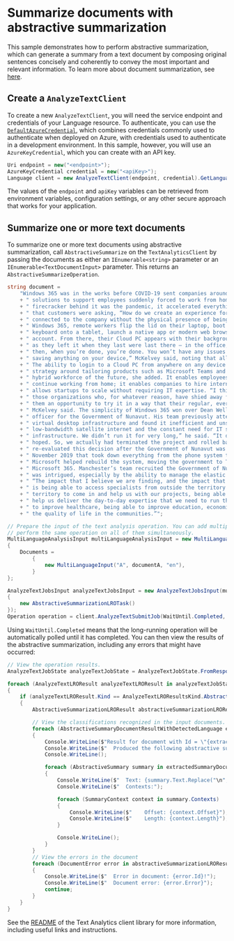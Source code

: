 # Summarize documents with abstractive summarization

This sample demonstrates how to perform abstractive summarization, which can generate a summary from a text document by composing original sentences concisely and coherently to convey the most important and relevant information. To learn more about document summarization, see [here][Document_Summarization].

## Create a `AnalyzeTextClient`

To create a new `AnalyzeTextClient`, you will need the service endpoint and credentials of your Language resource. To authenticate, you can use the [`DefaultAzureCredential`][DefaultAzureCredential], which combines credentials commonly used to authenticate when deployed on Azure, with credentials used to authenticate in a development environment. In this sample, however, you will use an `AzureKeyCredential`, which you can create with an API key.

```C# Snippet:CreateAnalyzeTextClient
Uri endpoint = new("<endpoint>");
AzureKeyCredential credential = new("<apiKey>");
Language client = new AnalyzeTextClient(endpoint, credential).GetLanguageClient(apiVersion: "2023-04-01");
```

The values of the `endpoint` and `apiKey` variables can be retrieved from environment variables, configuration settings, or any other secure approach that works for your application.

## Summarize one or more text documents

To summarize one or more text documents using abstractive summarization, call `AbstractiveSummarize` on the `TextAnalyticsClient` by passing the documents as either an `IEnumerable<string>` parameter or an `IEnumerable<TextDocumentInput>` parameter. This returns an `AbstractiveSummarizeOperation`.

```C# Snippet:Sample12_AbstractiveSummarizeConvenienceAsync
string document =
    "Windows 365 was in the works before COVID-19 sent companies around the world on a scramble to secure"
    + " solutions to support employees suddenly forced to work from home, but “what really put the"
    + " firecracker behind it was the pandemic, it accelerated everything,” McKelvey said. She explained"
    + " that customers were asking, “How do we create an experience for people that makes them still feel"
    + " connected to the company without the physical presence of being there?” In this new world of"
    + " Windows 365, remote workers flip the lid on their laptop, boot up the family workstation or clip a"
    + " keyboard onto a tablet, launch a native app or modern web browser and login to their Windows 365"
    + " account. From there, their Cloud PC appears with their background, apps, settings and content just"
    + " as they left it when they last were last there – in the office, at home or a coffee shop. And"
    + " then, when you’re done, you’re done. You won’t have any issues around security because you’re not"
    + " saving anything on your device,” McKelvey said, noting that all the data is stored in the cloud."
    + " The ability to login to a Cloud PC from anywhere on any device is part of Microsoft’s larger"
    + " strategy around tailoring products such as Microsoft Teams and Microsoft 365 for the post-pandemic"
    + " hybrid workforce of the future, she added. It enables employees accustomed to working from home to"
    + " continue working from home; it enables companies to hire interns from halfway around the world; it"
    + " allows startups to scale without requiring IT expertise. “I think this will be interesting for"
    + " those organizations who, for whatever reason, have shied away from virtualization. This is giving"
    + " them an opportunity to try it in a way that their regular, everyday endpoint admin could manage,”"
    + " McKelvey said. The simplicity of Windows 365 won over Dean Wells, the corporate chief information"
    + " officer for the Government of Nunavut. His team previously attempted to deploy a traditional"
    + " virtual desktop infrastructure and found it inefficient and unsustainable given the limitations of"
    + " low-bandwidth satellite internet and the constant need for IT staff to manage the network and"
    + " infrastructure. We didn’t run it for very long,” he said. “It didn’t turn out the way we had"
    + " hoped. So, we actually had terminated the project and rolled back out to just regular PCs.” He"
    + " re-evaluated this decision after the Government of Nunavut was hit by a ransomware attack in"
    + " November 2019 that took down everything from the phone system to the government’s servers."
    + " Microsoft helped rebuild the system, moving the government to Teams, SharePoint, OneDrive and"
    + " Microsoft 365. Manchester’s team recruited the Government of Nunavut to pilot Windows 365. Wells"
    + " was intrigued, especially by the ability to manage the elastic workforce securely and seamlessly."
    + " “The impact that I believe we are finding, and the impact that we’re going to find going forward,"
    + " is being able to access specialists from outside the territory and organizations outside the"
    + " territory to come in and help us with our projects, being able to get people on staff with us to"
    + " help us deliver the day-to-day expertise that we need to run the government,” he said. “Being able"
    + " to improve healthcare, being able to improve education, economic development is going to improve"
    + " the quality of life in the communities.”";

// Prepare the input of the text analysis operation. You can add multiple documents to this list and
// perform the same operation on all of them simultaneously.
MultiLanguageAnalysisInput multiLanguageAnalysisInput = new MultiLanguageAnalysisInput()
{
    Documents =
        {
            new MultiLanguageInput("A", documentA, "en"),
        }
};

AnalyzeTextJobsInput analyzeTextJobsInput = new AnalyzeTextJobsInput(multiLanguageAnalysisInput, new AnalyzeTextLROTask[]
{
    new AbstractiveSummarizationLROTask()
});
Operation operation = client.AnalyzeTextSubmitJob(WaitUntil.Completed, analyzeTextJobsInput);
```

Using `WaitUntil.Completed` means that the long-running operation will be automatically polled until it has completed. You can then view the results of the abstractive summarization, including any errors that might have occurred:

```C# Snippet:Sample12_AbstractiveSummarizeConvenienceAsync_ViewResults
// View the operation results.
AnalyzeTextJobState analyzeTextJobState = AnalyzeTextJobState.FromResponse(operation.GetRawResponse());

foreach (AnalyzeTextLROResult analyzeTextLROResult in analyzeTextJobState.Tasks.Items)
{
    if (analyzeTextLROResult.Kind == AnalyzeTextLROResultsKind.AbstractiveSummarizationLROResults)
    {
        AbstractiveSummarizationLROResult abstractiveSummarizationLROResult = (AbstractiveSummarizationLROResult)analyzeTextLROResult;

        // View the classifications recognized in the input documents.
        foreach (AbstractiveSummaryDocumentResultWithDetectedLanguage extractedSummaryDocument in abstractiveSummarizationLROResult.Results.Documents)
        {
            Console.WriteLine($"Result for document with Id = \"{extractedSummaryDocument.Id}\":");
            Console.WriteLine($"  Produced the following abstractive summaries:");
            Console.WriteLine();

            foreach (AbstractiveSummary summary in extractedSummaryDocument.Summaries)
            {
                Console.WriteLine($"  Text: {summary.Text.Replace("\n", " ")}");
                Console.WriteLine($"  Contexts:");

                foreach (SummaryContext context in summary.Contexts)
                {
                    Console.WriteLine($"    Offset: {context.Offset}");
                    Console.WriteLine($"    Length: {context.Length}");
                }

                Console.WriteLine();
            }
        }
        // View the errors in the document
        foreach (DocumentError error in abstractiveSummarizationLROResult.Results.Errors)
        {
            Console.WriteLine($"  Error in document: {error.Id}!");
            Console.WriteLine($"  Document error: {error.Error}");
            continue;
        }
    }
}
```

See the [README] of the Text Analytics client library for more information, including useful links and instructions.

[Document_Summarization]: https://learn.microsoft.com/azure/cognitive-services/language-service/summarization/overview?tabs=document-summarization
[DefaultAzureCredential]: https://github.com/Azure/azure-sdk-for-net/blob/main/sdk/identity/Azure.Identity/README.md
[README]: https://github.com/Azure/azure-sdk-for-net/blob/main/sdk/textanalytics/Azure.AI.TextAnalytics/README.md
